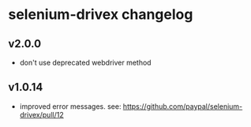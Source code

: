 # selenium-drivex changelog

## v2.0.0

- don't use deprecated webdriver method

## v1.0.14

- improved error messages. see: https://github.com/paypal/selenium-drivex/pull/12
